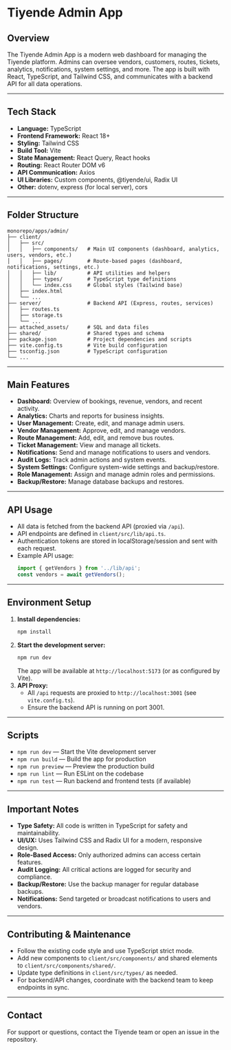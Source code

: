 # Tiyende Admin App

## Overview
The Tiyende Admin App is a modern web dashboard for managing the Tiyende platform. Admins can oversee vendors, customers, routes, tickets, analytics, notifications, system settings, and more. The app is built with React, TypeScript, and Tailwind CSS, and communicates with a backend API for all data operations.

---

## Tech Stack
- **Language:** TypeScript
- **Frontend Framework:** React 18+
- **Styling:** Tailwind CSS
- **Build Tool:** Vite
- **State Management:** React Query, React hooks
- **Routing:** React Router DOM v6
- **API Communication:** Axios
- **UI Libraries:** Custom components, @tiyende/ui, Radix UI
- **Other:** dotenv, express (for local server), cors

---

## Folder Structure
```
monorepo/apps/admin/
├── client/
│   ├── src/
│   │   ├── components/   # Main UI components (dashboard, analytics, users, vendors, etc.)
│   │   ├── pages/        # Route-based pages (dashboard, notifications, settings, etc.)
│   │   ├── lib/          # API utilities and helpers
│   │   ├── types/        # TypeScript type definitions
│   │   └── index.css     # Global styles (Tailwind base)
│   ├── index.html
│   └── ...
├── server/               # Backend API (Express, routes, services)
│   ├── routes.ts
│   ├── storage.ts
│   └── ...
├── attached_assets/      # SQL and data files
├── shared/               # Shared types and schema
├── package.json          # Project dependencies and scripts
├── vite.config.ts        # Vite build configuration
├── tsconfig.json         # TypeScript configuration
└── ...
```

---

## Main Features
- **Dashboard:** Overview of bookings, revenue, vendors, and recent activity.
- **Analytics:** Charts and reports for business insights.
- **User Management:** Create, edit, and manage admin users.
- **Vendor Management:** Approve, edit, and manage vendors.
- **Route Management:** Add, edit, and remove bus routes.
- **Ticket Management:** View and manage all tickets.
- **Notifications:** Send and manage notifications to users and vendors.
- **Audit Logs:** Track admin actions and system events.
- **System Settings:** Configure system-wide settings and backup/restore.
- **Role Management:** Assign and manage admin roles and permissions.
- **Backup/Restore:** Manage database backups and restores.

---

## API Usage
- All data is fetched from the backend API (proxied via `/api`).
- API endpoints are defined in `client/src/lib/api.ts`.
- Authentication tokens are stored in localStorage/session and sent with each request.
- Example API usage:
  ```ts
  import { getVendors } from '../lib/api';
  const vendors = await getVendors();
  ```

---

## Environment Setup
1. **Install dependencies:**
   ```bash
   npm install
   ```
2. **Start the development server:**
   ```bash
   npm run dev
   ```
   The app will be available at `http://localhost:5173` (or as configured by Vite).
3. **API Proxy:**
   - All `/api` requests are proxied to `http://localhost:3001` (see `vite.config.ts`).
   - Ensure the backend API is running on port 3001.

---

## Scripts
- `npm run dev` — Start the Vite development server
- `npm run build` — Build the app for production
- `npm run preview` — Preview the production build
- `npm run lint` — Run ESLint on the codebase
- `npm run test` — Run backend and frontend tests (if available)

---

## Important Notes
- **Type Safety:** All code is written in TypeScript for safety and maintainability.
- **UI/UX:** Uses Tailwind CSS and Radix UI for a modern, responsive design.
- **Role-Based Access:** Only authorized admins can access certain features.
- **Audit Logging:** All critical actions are logged for security and compliance.
- **Backup/Restore:** Use the backup manager for regular database backups.
- **Notifications:** Send targeted or broadcast notifications to users and vendors.

---

## Contributing & Maintenance
- Follow the existing code style and use TypeScript strict mode.
- Add new components to `client/src/components/` and shared elements to `client/src/components/shared/`.
- Update type definitions in `client/src/types/` as needed.
- For backend/API changes, coordinate with the backend team to keep endpoints in sync.

---

## Contact
For support or questions, contact the Tiyende team or open an issue in the repository. 